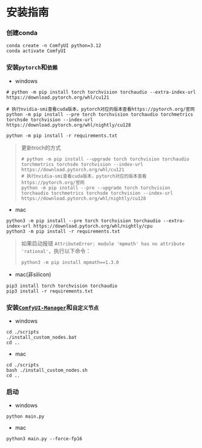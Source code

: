 # 安装指南

### 创建conda

```
conda create -n ComfyUI python=3.12
conda activate ComfyUI
```

### 安装`pytorch`和`依赖`

- windows

```
# python -m pip install torch torchvision torchaudio --extra-index-url https://download.pytorch.org/whl/cu121

# 执行nvidia-smi查看cuda版本，pytorch对应的版本查看https://pytorch.org/官网
python -m pip install --pre torch torchvision torchaudio torchmetrics torchsde torchvision --index-url https://download.pytorch.org/whl/nightly/cu128

python -m pip install -r requirements.txt
```

> 更新troch的方式
> ```
> # python -m pip install --upgrade torch torchvision torchaudio torchmetrics torchsde torchvision --index-url https://download.pytorch.org/whl/cu121
> # 执行nvidia-smi查看cuda版本，pytorch对应的版本查看https://pytorch.org/官网
> python -m pip install --pre --upgrade torch torchvision torchaudio torchmetrics torchsde torchvision --index-url https://download.pytorch.org/whl/nightly/cu128
> ```

- mac

```
python3 -m pip install --pre torch torchvision torchaudio --extra-index-url https://download.pytorch.org/whl/nightly/cpu
python3 -m pip install -r requirements.txt
```

> 如果启动报错 `AttributeError: module 'mpmath' has no attribute 'rational'`，执行以下命令：
> ```
> python3 -m pip install mpmath==1.3.0
> ```

- mac(非silicon)
```
pip3 install torch torchvision torchaudio
pip3 install -r requirements.txt
```

### 安装[`ComfyUI-Manager`](https://github.com/ltdrdata/ComfyUI-Manager)和`自定义节点`

- windows

```
cd ./scripts
./install_custom_nodes.bat
cd ..
```

- mac

```
cd ./scripts
bash ./install_custom_nodes.sh
cd ..
```

### 启动

- windows 

```
python main.py
```

- mac

```
python3 main.py --force-fp16
```
